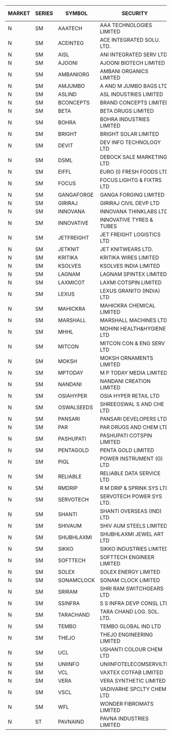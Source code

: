 


| MARKET | SERIES | SYMBOL | SECURITY | PREV CL PR | OPEN PRICE | HIGH PRICE | LOW PRICE | CLOSE PRICE | NET TRDVAL | NET TRDQTY | CORP IND | HI 52 WK | LO 52 WK |
| ----- | ----- | ----- | ----- | ----- | ----- | ----- | ----- | ----- | ----- | ----- | ----- | ----- | ----- |
| N | SM | AAATECH | AAA TECHNOLOGIES LIMITED | 42.50 | 42.00 | 42.00 | 42.00 | 42.00 | 126000.00 | 3000 |  | 48.00 | 42.00 |
| N | SM | ACEINTEG | ACE INTEGRATED SOLU. LTD. | 14.45 | 14.45 | 14.45 | 14.45 | 14.45 | 86700.00 | 6000 |  | 15.20 | 14.45 |
| N | SM | AISL | ANI INTEGRATED SERV LTD. | 33.25 | 34.90 | 34.90 | 32.85 | 34.10 | 535560.00 | 15600 |  | 34.90 | 14.30 |
| N | SM | AJOONI | AJOONI BIOTECH LIMITED | 31.50 | 29.75 | 29.75 | 29.75 | 29.75 | 264418.00 | 8888 | XB | 36.50 | 6.35 |
| N | SM | AMBANIORG | AMBANI ORGANICS LIMITED | 47.00 | 49.50 | 49.50 | 49.50 | 49.50 | 99000.00 | 2000 |  | 61.15 | 42.35 |
| N | SM | AMJUMBO | A AND M JUMBO BAGS LTD | 9.60 | 10.05 | 10.05 | 9.15 | 9.15 | 153600.00 | 16000 |  | 14.40 | 5.85 |
| N | SM | ASLIND | ASL INDUSTRIES LIMITED | 16.35 | 16.00 | 16.00 | 16.00 | 16.00 | 64000.00 | 4000 |  | 19.00 | 4.75 |
| N | SM | BCONCEPTS | BRAND CONCEPTS LIMITED | 23.45 | 24.60 | 24.60 | 24.60 | 24.60 | 221400.00 | 9000 |  | 32.05 | 13.70 |
| N | SM | BETA | BETA DRUGS LIMITED | 125.95 | 129.90 | 129.90 | 123.00 | 123.00 | 603240.00 | 4800 |  | 140.80 | 37.00 |
| N | SM | BOHRA | BOHRA INDUSTRIES LIMITED | 1.30 | 1.25 | 1.25 | 1.25 | 1.25 | 2500.00 | 2000 |  | 2.00 | .35 |
| N | SM | BRIGHT | BRIGHT SOLAR LIMITED | 13.85 | 13.20 | 13.20 | 13.20 | 13.20 | 118800.00 | 9000 |  | 15.55 | 4.70 |
| N | SM | DEVIT | DEV INFO TECHNOLOGY LTD | 129.95 | 125.00 | 125.00 | 125.00 | 125.00 | 187500.00 | 1500 |  | 139.55 | 57.00 |
| N | SM | DSML | DEBOCK SALE MARKETING LTD | 7.45 | 7.10 | 7.10 | 7.10 | 7.10 | 42600.00 | 6000 |  | 21.95 | 3.50 |
| N | SM | EIFFL | EURO (I) FRESH FOODS LTD | 88.00 | 96.75 | 96.75 | 85.35 | 90.00 | 354240.00 | 4000 |  | 129.40 | 64.80 |
| N | SM | FOCUS | FOCUS LIGHTG & FIXTRS LTD | 21.00 | 21.00 | 21.00 | 21.00 | 21.00 | 63000.00 | 3000 |  | 31.50 | 15.50 |
| N | SM | GANGAFORGE | GANGA FORGING LIMITED | 36.60 | 36.70 | 37.40 | 36.70 | 37.30 | 1185200.00 | 32000 |  | 37.40 | 8.70 |
| N | SM | GIRIRAJ | GIRIRAJ CIVIL DEVP LTD | 59.00 | 61.95 | 61.95 | 61.90 | 61.95 | 222960.00 | 3600 |  | 61.95 | 20.95 |
| N | SM | INNOVANA | INNOVANA THINKLABS LTD. | 87.65 | 85.00 | 85.00 | 85.00 | 85.00 | 85000.00 | 1000 |  | 125.00 | 70.25 |
| N | SM | INNOVATIVE | INNOVATIVE TYRES & TUBES | 8.95 | 8.75 | 8.75 | 8.75 | 8.75 | 288750.00 | 33000 |  | 10.35 | 5.40 |
| N | SM | JETFREIGHT | JET FREIGHT LOGISTICS LTD | 17.50 | 17.40 | 17.50 | 17.40 | 17.50 | 628800.00 | 36000 |  | 21.60 | 11.90 |
| N | SM | JETKNIT | JET KNITWEARS LTD. | 19.80 | 19.80 | 19.90 | 19.00 | 19.80 | 117750.00 | 6000 |  | 29.15 | 18.00 |
| N | SM | KRITIKA | KRITIKA WIRES LIMITED | 37.50 | 36.00 | 36.00 | 36.00 | 36.00 | 144000.00 | 4000 |  | 38.50 | 32.00 |
| N | SM | KSOLVES | KSOLVES INDIA LIMITED | 705.00 | 670.00 | 699.95 | 670.00 | 698.00 | 620385.00 | 900 |  | 705.00 | 102.05 |
| N | SM | LAGNAM | LAGNAM SPINTEX LIMITED | 14.25 | 13.60 | 14.15 | 13.60 | 14.15 | 83250.00 | 6000 |  | 19.65 | 6.60 |
| N | SM | LAXMICOT | LAXMI COTSPIN LIMITED | 10.10 | 10.00 | 10.00 | 10.00 | 10.00 | 60000.00 | 6000 |  | 12.00 | 5.80 |
| N | SM | LEXUS | LEXUS GRANITO (INDIA) LTD | 16.90 | 17.50 | 17.50 | 16.50 | 17.00 | 69000.00 | 4000 |  | 22.50 | 4.55 |
| N | SM | MAHICKRA | MAHICKRA CHEMICAL LIMITED | 78.60 | 79.00 | 80.95 | 78.50 | 79.90 | 1076475.00 | 13500 |  | 84.25 | 70.00 |
| N | SM | MARSHALL | MARSHALL MACHINES LTD | 13.50 | 13.50 | 13.50 | 13.50 | 13.50 | 40500.00 | 3000 |  | 15.50 | 4.85 |
| N | SM | MHHL | MOHINI HEALTH&HYGIENE LTD | 23.75 | 24.90 | 24.90 | 24.90 | 24.90 | 149400.00 | 6000 |  | 25.10 | 11.35 |
| N | SM | MITCON | MITCON CON & ENG SERV LTD | 40.75 | 40.75 | 40.75 | 40.75 | 40.75 | 815000.00 | 20000 |  | 41.50 | 36.50 |
| N | SM | MOKSH | MOKSH ORNAMENTS LIMITED | 44.00 | 47.00 | 47.00 | 43.50 | 44.00 | 2440350.00 | 54000 |  | 47.00 | 21.00 |
| N | SM | MPTODAY | M P TODAY MEDIA LIMITED | 12.60 | 13.20 | 13.20 | 13.20 | 13.20 | 26400.00 | 2000 |  | 19.00 | 9.70 |
| N | SM | NANDANI | NANDANI CREATION LIMITED | 22.60 | 23.65 | 23.70 | 23.65 | 23.70 | 236750.00 | 10000 |  | 24.30 | 7.65 |
| N | SM | OSIAHYPER | OSIA HYPER RETAIL LTD | 131.00 | 130.00 | 140.00 | 130.00 | 133.35 | 1064800.00 | 8000 |  | 325.00 | 125.00 |
| N | SM | OSWALSEEDS | SHREEOSWAL S AND CHE LTD | 30.40 | 28.90 | 28.90 | 28.90 | 28.90 | 115600.00 | 4000 |  | 50.45 | 21.80 |
| N | SM | PANSARI | PANSARI DEVELOPERS LTD. | 34.50 | 36.20 | 36.20 | 36.00 | 36.00 | 1734600.00 | 48000 |  | 36.20 | 21.90 |
| N | SM | PAR | PAR DRUGS AND CHEM LTD | 94.05 | 98.75 | 98.75 | 98.75 | 98.75 | 1975000.00 | 20000 |  | 99.65 | 26.20 |
| N | SM | PASHUPATI | PASHUPATI COTSPIN LIMITED | 60.25 | 61.00 | 61.00 | 60.10 | 60.15 | 2313520.00 | 38400 |  | 81.00 | 40.00 |
| N | SM | PENTAGOLD | PENTA GOLD LIMITED | 83.70 | 80.00 | 80.00 | 80.00 | 80.00 | 480000.00 | 6000 |  | 83.70 | 15.40 |
| N | SM | PIGL | POWER INSTRUMENT (G) LTD | 34.90 | 36.60 | 36.60 | 36.60 | 36.60 | 2196000.00 | 60000 |  | 36.60 | 8.50 |
| N | SM | RELIABLE | RELIABLE DATA SERVICE LTD | 25.00 | 23.75 | 23.75 | 23.75 | 23.75 | 57000.00 | 2400 |  | 33.50 | 19.95 |
| N | SM | RMDRIP | R M DRIP & SPRINK SYS LTD | 24.00 | 24.00 | 24.00 | 24.00 | 24.00 | 48000.00 | 2000 |  | 63.00 | 14.65 |
| N | SM | SERVOTECH | SERVOTECH POWER SYS LTD. | 19.45 | 19.45 | 20.40 | 19.45 | 20.40 | 159400.00 | 8000 |  | 23.80 | 7.75 |
| N | SM | SHANTI | SHANTI OVERSEAS (IND) LTD | 23.50 | 24.00 | 24.00 | 24.00 | 24.00 | 108000.00 | 4500 |  | 24.65 | 14.00 |
| N | SM | SHIVAUM | SHIV AUM STEELS LIMITED | 55.00 | 59.00 | 59.00 | 59.00 | 59.00 | 2478000.00 | 42000 |  | 59.00 | 41.90 |
| N | SM | SHUBHLAXMI | SHUBHLAXMI JEWEL ART LTD | 14.25 | 13.55 | 13.60 | 13.55 | 13.55 | 162650.00 | 12000 |  | 36.20 | 12.05 |
| N | SM | SIKKO | SIKKO INDUSTRIES LIMITED | 23.10 | 23.40 | 23.40 | 23.40 | 23.40 | 468000.00 | 20000 |  | 33.80 | 18.00 |
| N | SM | SOFTTECH | SOFTTECH ENGINEER LIMITED | 91.70 | 95.95 | 96.00 | 95.75 | 95.80 | 1688880.00 | 17600 |  | 99.00 | 32.45 |
| N | SM | SOLEX | SOLEX ENERGY LIMITED | 35.25 | 35.25 | 37.00 | 35.25 | 37.00 | 215000.00 | 6000 |  | 38.00 | 19.20 |
| N | SM | SONAMCLOCK | SONAM CLOCK LIMITED | 62.50 | 60.00 | 60.00 | 59.90 | 59.90 | 539550.00 | 9000 |  | 65.00 | 30.80 |
| N | SM | SRIRAM | SHRI RAM SWITCHGEARS LTD | 15.65 | 16.00 | 16.10 | 16.00 | 16.05 | 385500.00 | 24000 |  | 16.15 | 11.20 |
| N | SM | SSINFRA | S S INFRA DEVP CONSL LTD | 9.10 | 9.20 | 9.25 | 9.20 | 9.25 | 83100.00 | 9000 |  | 12.75 | 5.65 |
| N | SM | TARACHAND | TARA CHAND LOG. SOL. LTD. | 40.25 | 41.00 | 41.00 | 39.90 | 39.90 | 403400.00 | 10000 |  | 42.85 | 21.10 |
| N | SM | TEMBO | TEMBO GLOBAL IND LTD | 111.55 | 117.00 | 118.70 | 109.25 | 116.50 | 4588300.00 | 40000 |  | 260.80 | 101.50 |
| N | SM | THEJO | THEJO ENGINEERING LIMITED | 1240.00 | 1397.40 | 1397.40 | 1235.55 | 1235.55 | 1507615.00 | 1200 |  | 1469.00 | 350.55 |
| N | SM | UCL | USHANTI COLOUR CHEM LTD | 31.75 | 36.95 | 36.95 | 33.10 | 34.25 | 348600.00 | 10000 |  | 42.40 | 20.50 |
| N | SM | UNIINFO | UNIINFOTELECOMSERVILTD | 16.20 | 15.65 | 17.00 | 15.65 | 17.00 | 1134900.00 | 72000 |  | 27.45 | 7.85 |
| N | SM | VCL | VAXTEX COTFAB LIMITED | 28.25 | 29.25 | 29.65 | 29.25 | 29.65 | 1242900.00 | 42000 |  | 29.65 | 15.20 |
| N | SM | VERA | VERA SYNTHETIC LIMITED | 34.65 | 32.95 | 34.00 | 32.95 | 34.00 | 100425.00 | 3000 |  | 100.00 | 31.40 |
| N | SM | VSCL | VADIVARHE SPCLTY CHEM LTD | 14.55 | 14.50 | 14.50 | 14.50 | 14.50 | 87000.00 | 6000 |  | 19.55 | 5.85 |
| N | SM | WFL | WONDER FIBROMATS LIMITED | 63.00 | 61.50 | 61.50 | 61.50 | 61.50 | 98400.00 | 1600 |  | 85.00 | 42.70 |
| N | ST | PAVNAIND | PAVNA INDUSTRIES LIMITED | 165.50 | 165.25 | 165.25 | 165.15 | 165.15 | 14803640.00 | 89600 |  | 166.50 | 165.05 |



